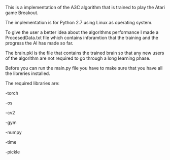 This is a implementation of the A3C algorithm that is trained to play the Atari game Breakout.

The implementation is for Python 2.7 using Linux as operating system.

To give the user a better idea about the algorithms performance I made a ProcesedData.txt file which contains inforamtion that the training and the progress the AI has made so far.

The brain.pkl is the file that contains the trained brain so that any new users of the algorithm are not required to go through a long learning phase.

Before you can run the main.py file you have to make sure that you have all the libreries installed.

The required libraries are:

-torch

-os

-cv2

-gym

-numpy

-time

-pickle
